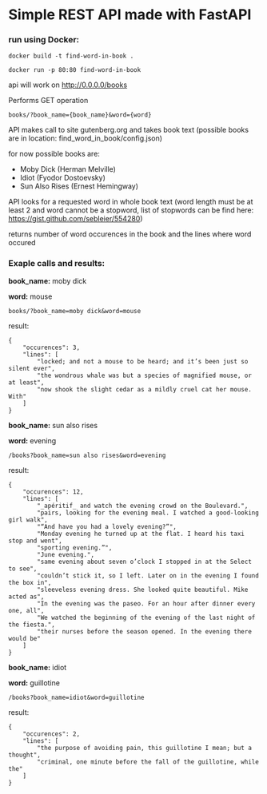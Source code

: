 # Simple REST API made with FastAPI

### run using Docker:

```
docker build -t find-word-in-book .
```

```
docker run -p 80:80 find-word-in-book
```

api will work on http://0.0.0.0/books

Performs GET operation 
```
books/?book_name={book_name}&word={word}
```
API makes call to site gutenberg.org and takes
book text (possible books are in location: find_word_in_book/config.json)


for now possible books are:

* Moby Dick (Herman Melville)
* Idiot (Fyodor Dostoevsky)
* Sun Also Rises (Ernest Hemingway)


API looks for a requested word in whole book text (word length must be at least 2 and word cannot be a stopword, list of stopwords can be find here: https://gist.github.com/sebleier/554280)

returns number of word occurences in the book and the lines where word occured

### Exaple calls and results:

**book_name:** moby dick

**word:** mouse

```
books/?book_name=moby dick&word=mouse
```

result:
```
{
    "occurences": 3,
    "lines": [
        "locked; and not a mouse to be heard; and it’s been just so silent ever",
        "the wondrous whale was but a species of magnified mouse, or at least",
        "now shook the slight cedar as a mildly cruel cat her mouse. With"
    ]
}
```


**book_name:** sun also rises

**word:** evening

```
/books?book_name=sun also rises&word=evening
```

result:
```
{
    "occurences": 12,
    "lines": [
        "_apéritif_ and watch the evening crowd on the Boulevard.",
        "pairs, looking for the evening meal. I watched a good-looking girl walk",
        "“And have you had a lovely evening?”",
        "Monday evening he turned up at the flat. I heard his taxi stop and went",
        "sporting evening.”",
        "June evening.",
        "same evening about seven o’clock I stopped in at the Select to see",
        "couldn’t stick it, so I left. Later on in the evening I found the box in",
        "sleeveless evening dress. She looked quite beautiful. Mike acted as",
        "In the evening was the paseo. For an hour after dinner every one, all",
        "We watched the beginning of the evening of the last night of the fiesta.",
        "their nurses before the season opened. In the evening there would be"
    ]
}
```

**book_name:** idiot

**word:** guillotine

```
/books?book_name=idiot&word=guillotine
```

result:
```
{
    "occurences": 2,
    "lines": [
        "the purpose of avoiding pain, this guillotine I mean; but a thought",
        "criminal, one minute before the fall of the guillotine, while the"
    ]
}
```
